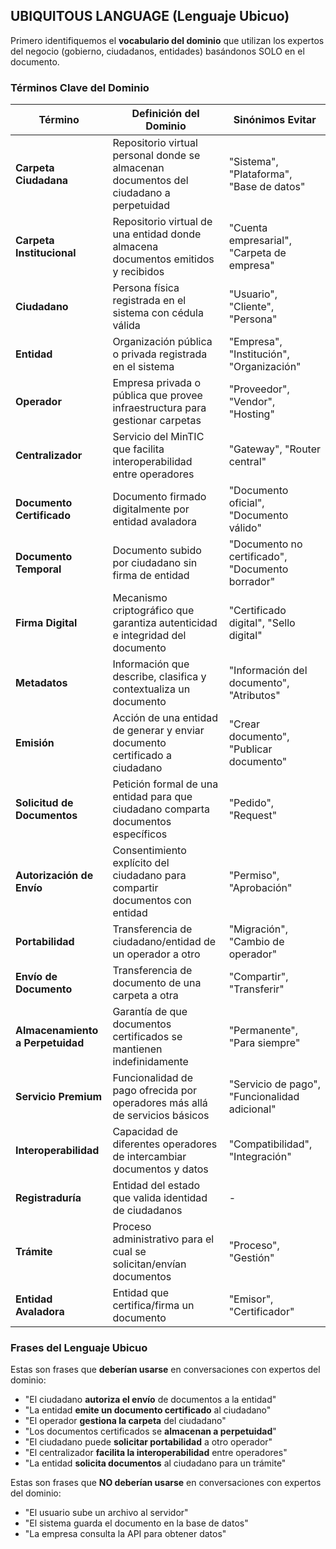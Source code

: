 ## UBIQUITOUS LANGUAGE (Lenguaje Ubicuo)

Primero identifiquemos el **vocabulario del dominio** que utilizan los expertos del negocio (gobierno, ciudadanos, entidades) basándonos SOLO en el documento.

### Términos Clave del Dominio

| Término | Definición del Dominio | Sinónimos Evitar |
|---------|------------------------|------------------|
| **Carpeta Ciudadana** | Repositorio virtual personal donde se almacenan documentos del ciudadano a perpetuidad | "Sistema", "Plataforma", "Base de datos" |
| **Carpeta Institucional** | Repositorio virtual de una entidad donde almacena documentos emitidos y recibidos | "Cuenta empresarial", "Carpeta de empresa" |
| **Ciudadano** | Persona física registrada en el sistema con cédula válida | "Usuario", "Cliente", "Persona" |
| **Entidad** | Organización pública o privada registrada en el sistema | "Empresa", "Institución", "Organización" |
| **Operador** | Empresa privada o pública que provee infraestructura para gestionar carpetas | "Proveedor", "Vendor", "Hosting" |
| **Centralizador** | Servicio del MinTIC que facilita interoperabilidad entre operadores | "Gateway", "Router central" |
| **Documento Certificado** | Documento firmado digitalmente por entidad avaladora | "Documento oficial", "Documento válido" |
| **Documento Temporal** | Documento subido por ciudadano sin firma de entidad | "Documento no certificado", "Documento borrador" |
| **Firma Digital** | Mecanismo criptográfico que garantiza autenticidad e integridad del documento | "Certificado digital", "Sello digital" |
| **Metadatos** | Información que describe, clasifica y contextualiza un documento | "Información del documento", "Atributos" |
| **Emisión** | Acción de una entidad de generar y enviar documento certificado a ciudadano | "Crear documento", "Publicar documento" |
| **Solicitud de Documentos** | Petición formal de una entidad para que ciudadano comparta documentos específicos | "Pedido", "Request" |
| **Autorización de Envío** | Consentimiento explícito del ciudadano para compartir documentos con entidad | "Permiso", "Aprobación" |
| **Portabilidad** | Transferencia de ciudadano/entidad de un operador a otro | "Migración", "Cambio de operador" |
| **Envío de Documento** | Transferencia de documento de una carpeta a otra | "Compartir", "Transferir" |
| **Almacenamiento a Perpetuidad** | Garantía de que documentos certificados se mantienen indefinidamente | "Permanente", "Para siempre" |
| **Servicio Premium** | Funcionalidad de pago ofrecida por operadores más allá de servicios básicos | "Servicio de pago", "Funcionalidad adicional" |
| **Interoperabilidad** | Capacidad de diferentes operadores de intercambiar documentos y datos | "Compatibilidad", "Integración" |
| **Registraduría** | Entidad del estado que valida identidad de ciudadanos | - |
| **Trámite** | Proceso administrativo para el cual se solicitan/envían documentos | "Proceso", "Gestión" |
| **Entidad Avaladora** | Entidad que certifica/firma un documento | "Emisor", "Certificador" |

### Frases del Lenguaje Ubicuo

Estas son frases que **deberían usarse** en conversaciones con expertos del dominio:

- "El ciudadano **autoriza el envío** de documentos a la entidad"
- "La entidad **emite un documento certificado** al ciudadano"
- "El operador **gestiona la carpeta** del ciudadano"
- "Los documentos certificados se **almacenan a perpetuidad**"
- "El ciudadano puede **solicitar portabilidad** a otro operador"
- "El centralizador **facilita la interoperabilidad** entre operadores"
- "La entidad **solicita documentos** al ciudadano para un trámite"

Estas son frases que **NO deberían usarse** en conversaciones con expertos del dominio:

- "El usuario sube un archivo al servidor"
- "El sistema guarda el documento en la base de datos"
- "La empresa consulta la API para obtener datos"
